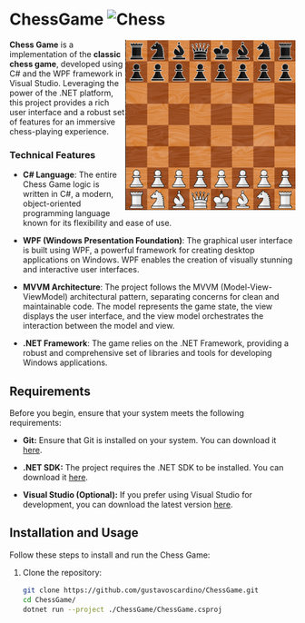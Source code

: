 # ChessGame <img src="./ChessGame/Assets/chess-logo.ico" alt="Chess" width="50" height="50"> 

<img align="right" width="300" height="300" src="./ChessGame/Assets/photo.png">


**Chess Game** is a implementation of the **classic chess game**, developed using C# and the WPF framework in Visual Studio. Leveraging the power of the .NET platform, this project provides a rich user interface and a robust set of features for an immersive chess-playing experience.

### Technical Features

- **C# Language**: The entire Chess Game logic is written in C#, a modern, object-oriented programming language known for its flexibility and ease of use.

- **WPF (Windows Presentation Foundation)**: The graphical user interface is built using WPF, a powerful framework for creating desktop applications on Windows. WPF enables the creation of visually stunning and interactive user interfaces.

- **MVVM Architecture**: The project follows the MVVM (Model-View-ViewModel) architectural pattern, separating concerns for clean and maintainable code. The model represents the game state, the view displays the user interface, and the view model orchestrates the interaction between the model and view.

- **.NET Framework**: The game relies on the .NET Framework, providing a robust and comprehensive set of libraries and tools for developing Windows applications.

## Requirements

Before you begin, ensure that your system meets the following requirements:

- **Git:** Ensure that Git is installed on your system. You can download it [here](https://git-scm.com/downloads).

- **.NET SDK:** The project requires the .NET SDK to be installed. You can download it [here](https://dotnet.microsoft.com/download).

- **Visual Studio (Optional):** If you prefer using Visual Studio for development, you can download the latest version [here](https://visualstudio.microsoft.com/downloads/).


## Installation and Usage

Follow these steps to install and run the Chess Game:

1. Clone the repository:

   ```bash
   git clone https://github.com/gustavoscardino/ChessGame.git
   cd ChessGame/
   dotnet run --project ./ChessGame/ChessGame.csproj
